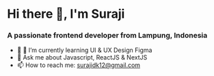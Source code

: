 # Hi there 👋, I'm Suraji
### A passionate frontend developer from Lampung, Indonesia

- 👯 🌱 I’m currently learning UI & UX Design Figma
- 💬 Ask me about Javascript, ReactJS & NextJS
- 📫 How to reach me: [surajidk12@gmail.com](mailto:surajidk12@gmail.com)

<!--
**ajidk16/ajidk16** is a ✨ _special_ ✨ repository because its `README.md` (this file) appears on your GitHub profile.

Here are some ideas to get you started:

- 🔭 I’m currently working on ...
- 🌱 I’m currently learning ...
- 👯 I’m looking to collaborate on ...
- 🤔 I’m looking for help with ...
- 💬 Ask me about ...
- 📫 How to reach me: ...
- 😄 Pronouns: ...
- ⚡ Fun fact: ...
-->
